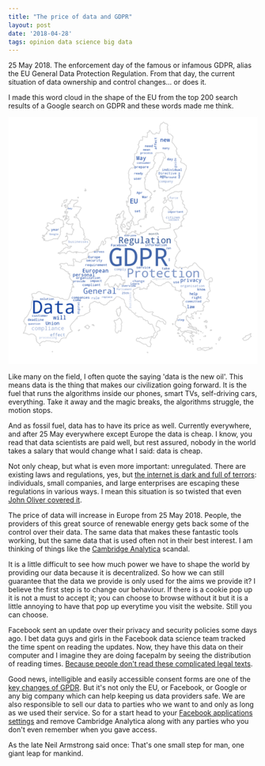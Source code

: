 ```yaml
---
title: "The price of data and GDPR"
layout: post
date: '2018-04-28'
tags: opinion data science big data
---
```


25 May 2018. The enforcement day of the famous or infamous GDPR, alias the EU General Data Protection Regulation. From that day, the current situation of data ownership and control changes... or does it. 

I made this word cloud in the shape of the EU from the top 200 search results of a Google search on GDPR and these words made me think. 

<img class="  wp-image-74 alignright" src="/public/img/gdpr_wordcloud.png" alt="GDPR buzzwords"  width="auto" height="auto" />

Like many on the field, I often quote the saying 'data is the new oil'.  This means data is the thing that makes our civilization going forward. It is the fuel that runs the algorithms inside our phones, smart TVs, self-driving cars, everything. Take it away and the magic breaks, the algorithms struggle, the motion stops. 

And as fossil fuel, data has to have its price as well. Currently everywhere, and after 25 May everywhere except Europe the data is cheap. I know, you read that data scientists are paid well, but rest assured, nobody in the world takes a salary that would change what I said: data is cheap. 

Not only cheap, but what is even more important: unregulated. There are existing laws and regulations, yes, but [the internet is dark and full of terrors](https://www.youtube.com/watch?v=ofIlP1gJ-Ho): individuals, small companies, and large enterprises are escaping these regulations in various ways. I mean this situation is so twisted that even [John Oliver covered it](https://www.youtube.com/watch?v=mPjgRKW_Jmk&t=404s).

The price of data will increase in Europe from 25 May 2018. People, the providers of this great source of renewable energy gets back some of the control over their data. The same data that makes these fantastic tools working, but the same data that is used often not in their best interest. I am thinking of things like the [Cambridge Analytica](https://en.wikipedia.org/wiki/Cambridge_Analytica) scandal. 

It is a little difficult to see how much power we have to shape the world by providing our data because it is decentralized. So how we can still guarantee that the data we provide is only used for the aims we provide it? I believe the first step is to change our behaviour. If there is a cookie pop up it is not a must to accept it; you can choose to browse without it but it is a little annoying to have that pop up everytime you visit the website. Still you can choose. 

Facebook sent an update over their privacy and security policies some days ago. I bet data guys and girls in the Facebook data science team tracked the time spent on reading the updates. Now, they have this data on their computer and I imagine they are doing facepalm by seeing the distribution of reading times. [Because people don't read these complicated legal texts](https://en.wikipedia.org/wiki/HumancentiPad). 

Good news, intelligible and easily accessible consent forms are one of the [key changes of GPDR](https://www.eugdpr.org/key-changes.html). But it's not only the EU, or Facebook, or Google or any big company which can help keeping us data providers safe. We are also responsible to sell our data to parties who we want to and only as long as we used their service. So for a start head to your [Facebook applications settings](https://www.facebook.com/settings?tab=applications&section=inactive) and remove Cambridge Analytica along with any parties who you don't even remember when you gave access. 

As the late Neil Armstrong said once: That's one small step for man, one giant leap for mankind.
